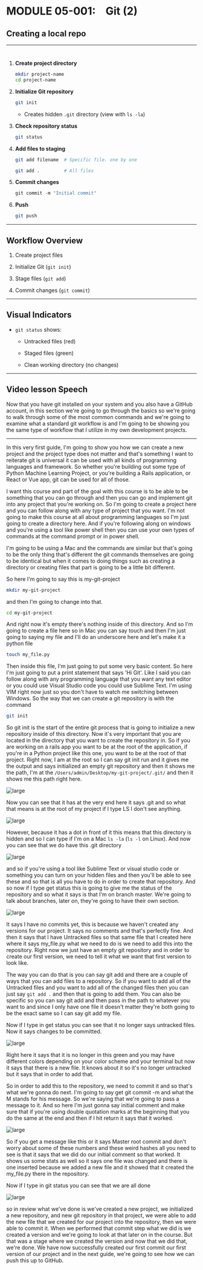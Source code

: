 # MODULE 05-001:    Git (2)

## Creating a local repo

****

# 

1. **Create project directory**
   
   ```bash
   mkdir project-name
   cd project-name
   ```

2. **Initialize Git repository**
   
   ```bash
   git init
   ```
   
   - Creates hidden `.git` directory (view with `ls -la`)

3. **Check repository status**
   
   ```bash
   git status
   ```

4. **Add files to staging**
   
   ```bash
   git add filename  # Specific file. one by one
   
   git add .         # All files
   ```

5. **Commit changes**
   
   ```js
   git commit -m "Initial commit"
   ```

6. **Push**
   
   ```bash
   git push
   ```

****

## Workflow Overview

1. Create project files

2. Initialize Git (`git init`)

3. Stage files (`git add`)

4. Commit changes (`git commit`)

****

## Visual Indicators

- `git status` shows:
  
  - Untracked files (red)
  
  - Staged files (green)
  
  - Clean working directory (no changes)

****

## Video lesson Speech

Now that you have git installed on your system and you also have a 
GitHub account, in this section we're going to go through the basics so 
we're going to walk through some of the most common commands and we're 
going to examine what a standard git workflow is and I'm going to be 
showing you the same type of workflow that I utilize in my own 
development projects.

****

In this very first guide, I'm going to show you how we can create a new project and the project type does not matter and that's something I want to reiterate git is universal it can be used with all kinds of programming languages and framework. So whether you're building out some type of Python Machine Learning Project, or you're building a Rails application, or React or Vue app, git can be used for all of those. 

I want this course and part of the goal with this course is to be able to be something that you can go through and then you can go and implement git into any project that you're working on. So I'm going to create a project here and you can follow along with any type of project that you want. I'm not going to make this course at all about programming languages so I'm just going to create a directory here. And if you're following along on windows and you're using a tool like power shell then you can use your own types of commands at the command prompt or in power shell.

I'm going to be using a Mac and the commands are similar but that's going to be the only thing that's different the git commands themselves are going to be identical but when it comes to doing things such as creating a directory or creating files that part is going to be a little bit different.

So here I'm going to say this is my-git-project 

```bash
mkdir my-git-project
```

and then I'm going to change into that. 

```bash
cd my-git-project
```

And right now it's empty there's nothing inside of this directory. And so I'm going to create a file here so in Mac you can say touch and then I'm just going to saying my file and I'll do an underscore here and let's make it a python file 

```bash
touch my_file.py
```

Then inside this file, I'm just going to put some very basic content. So here I'm just going to put a print statement that says 'Hi Git'. Like I said you can follow along with any programming language that you want any text editor or you could use Visual Studio code you could use Sublime Text. I'm using VIM right now just so you don't have to watch me switching between Windows. So the way that we can create a git repository is with the command 

```bash
git init
```

So git init is the start of the entire git process that is going to initialize a new repository inside of this directory. Now it's very important that you are located in the directory that you want to create the repository in. So if you are working on a rails app you want to be at the root of the application, if you're in a Python project like this one, you want to be at the root of that project. Right now, I am at the root so I can say git init run and it gives me the output and says initialized an empty git repository and then it shows me the path, I'm at the `/Users/admin/Desktop/my-git-project/.git/` and then it shows me this path right here. 

![large](./05-106_IMG1.png)

Now you can see that it has at the very end here it says .git and so what that means is at the root of my project if I type LS I don't see anything. 

![large](./05-106_IMG2.png)

However, because it has a dot in front of it this means that this directory is hidden and so I can type if I'm on a Mac `ls -la` (`ls -l` on Linux). And now you can see that we do have this .git directory 

![large](./05-106_IMG3.png)

and so if you're using a tool like Sublime Text or visual studio code or something you can turn on your hidden files and then you'll be able to see these and so that is all you have to do in order to create that repository. And so now if I type get status this is going to give me the status of the repository and so what it says is that I'm on branch master. We're going to talk about branches, later on, they're going to have their own section. 

![large](./05-106_IMG4.png) 

It says I have no commits yet, this is because we haven't created any versions for our project. It says no comments and that's perfectly fine. And then it says that I have Untracked files so that same file that I created here where it says my_file.py what we need to do is we need to add this into the repository. Right now we just have an empty git repository and in order to create our first version, we need to tell it what we want that first version to look like. 

The way you can do that is you can say git add and there are a couple of ways that you can add files to a repository. So if you want to add all of the Untracked files and you want to add all of the changed files then you can just say `git add .` and then that is going to add them. You can also be specific so you can say git add and then pass in the path to whatever you want to and since I only have one file it doesn't matter they're both going to be the exact same so I can say git add my file. 

Now if I type in get status you can see that it no longer says untracked files. Now it says changes to be committed. 

![large](./05-106_IMG5.png)

Right here it says that it is no longer in this green and you may have different colors depending on your color scheme and your terminal but now it says that there is a new file. It knows about it so it's no longer untracked but it says that in order to add that. 

So in order to add this to the repository, we need to commit it and so that's what we're gonna do next. I'm going to say get git commit -m and what the M stands for his message. So we're saying that we're going to pass a message to it. And so here I'm just gonna say initial comment and make sure that if you're using double quotation marks at the beginning that you do the same at the end and then if I hit return it says that it worked. 

![large](./05-106_IMG6.png)

So if you get a message like this or it says Master root commit and don't worry about some of these numbers and these weird hashes all you need to see is that it says that we did do our initial comment so that worked. It shows us some stats as well so it says one file was changed and there is one inserted because we added a new file and it showed that it created the my_file.py there in the repository. 

Now if I type in git status you can see that we are all done 

![large](./05-106_IMG7.png)

so in review what we've done is we've created a new project, we initialized a new repository, and new git repository in that project, we were able to add the new file that we created for our project into the repository, then we were able to commit it. When we performed that commit step what we did is we created a version and we're going to look at that later on in the course. But that was a stage where we created the version and now that we did that, we're done. We have now successfully created our first commit our first version of our project and in the next guide, we're going to see how we can push this up to GitHub. 
